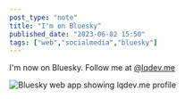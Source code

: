 ```yaml
---
post_type: "note" 
title: "I'm on Bluesky"
published_date: "2023-06-02 15:50"
tags: ["web","socialmedia","bluesky"]
---
```


I'm now on Bluesky. Follow me at [@lqdev.me](https://bsky.app/profile/lqdev.me)

![Bluesky web app showing lqdev.me profile](/images/feed/bsky-profile.png)